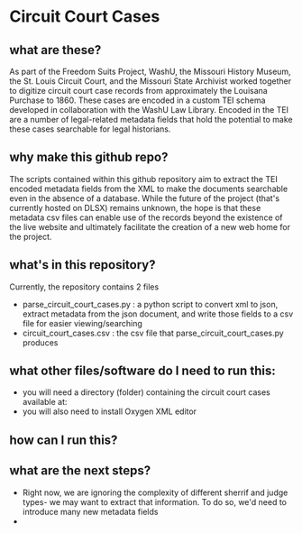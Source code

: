 # Circuit Court Cases
## what are these? 
As part of the Freedom Suits Project, WashU, the Missouri History Museum, the St. Louis Circuit Court, and the Missouri State Archivist worked together to digitize circuit court case records from approximately the Louisana Purchase to 1860. These cases are encoded in a custom TEI schema developed in collaboration with the WashU Law Library. Encoded in the TEI are a number of legal-related metadata fields that hold the potential to make these cases searchable for legal historians. 

## why make this github repo?
The scripts contained within this github repository aim to extract the TEI encoded metadata fields from the XML to make the documents searchable even in the absence of a database. While the future of the project (that's currently hosted on DLSX) remains unknown, the hope is that these metadata csv files can enable use of the records beyond the existence of the live website and ultimately facilitate the creation of a new web home for the project. 

## what's in this repository?
Currently, the repository contains 2 files
- parse_circuit_court_cases.py : a python script to convert xml to json, extract metadata from the json document, and write those fields to a csv file for easier viewing/searching
- circuit_court_cases.csv : the csv file that parse_circuit_court_cases.py produces

## what other files/software do I need to run this: 
- you will need a directory (folder) containing the circuit court cases available at:
- you will also need to install Oxygen XML editor

## how can I run this? 

## what are the next steps?
- Right now, we are ignoring the complexity of different sherrif and judge types- we may want to extract that information. To do so, we'd need to introduce many new metadata fields
- 
